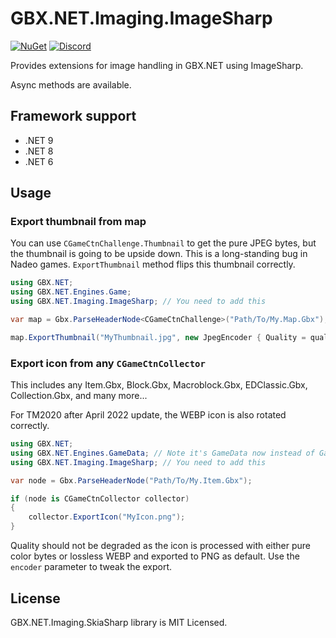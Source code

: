 # GBX.NET.Imaging.ImageSharp

[![NuGet](https://img.shields.io/nuget/vpre/GBX.NET.Imaging.SkiaSharp?style=for-the-badge&logo=nuget)](https://www.nuget.org/packages/GBX.NET.Imaging.ImageSharp/)
[![Discord](https://img.shields.io/discord/1012862402611642448?style=for-the-badge&logo=discord)](https://discord.gg/tECTQcAWC9)

Provides extensions for image handling in GBX.NET using ImageSharp.

Async methods are available.

## Framework support

- .NET 9
- .NET 8
- .NET 6

## Usage

### Export thumbnail from map

You can use `CGameCtnChallenge.Thumbnail` to get the pure JPEG bytes, but the thumbnail is going to be upside down. This is a long-standing bug in Nadeo games. `ExportThumbnail` method flips this thumbnail correctly.

```cs
using GBX.NET;
using GBX.NET.Engines.Game;
using GBX.NET.Imaging.ImageSharp; // You need to add this

var map = Gbx.ParseHeaderNode<CGameCtnChallenge>("Path/To/My.Map.Gbx");

map.ExportThumbnail("MyThumbnail.jpg", new JpegEncoder { Quality = quality });
```

### Export icon from any `CGameCtnCollector`

This includes any Item.Gbx, Block.Gbx, Macroblock.Gbx, EDClassic.Gbx, Collection.Gbx, and many more...

For TM2020 after April 2022 update, the WEBP icon is also rotated correctly.

```cs
using GBX.NET;
using GBX.NET.Engines.GameData; // Note it's GameData now instead of Game
using GBX.NET.Imaging.ImageSharp; // You need to add this

var node = Gbx.ParseHeaderNode("Path/To/My.Item.Gbx");

if (node is CGameCtnCollector collector)
{
    collector.ExportIcon("MyIcon.png");
}
```

Quality should not be degraded as the icon is processed with either pure color bytes or lossless WEBP and exported to PNG as default. Use the `encoder` parameter to tweak the export.

## License

GBX.NET.Imaging.SkiaSharp library is MIT Licensed.